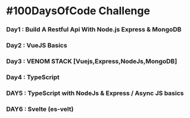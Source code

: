# #100DaysOfCode Challenge

### Day1 : Build A Restful Api With Node.js Express & MongoDB
### Day2 : VueJS Basics
### Day3 : VENOM STACK [Vuejs,Express,NodeJs,MongoDB]
### Day4 : TypeScript
### DAY5 : TypeScript with NodeJs & Express / Async JS basics
### DAY6 : Svelte (es-velt)